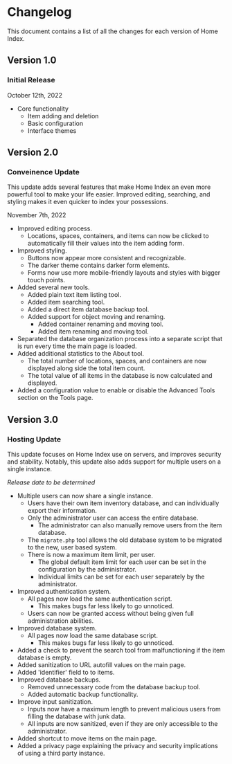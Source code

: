# Changelog

This document contains a list of all the changes for each version of Home Index.


## Version 1.0

### Initial Release

October 12th, 2022

- Core functionality
    - Item adding and deletion
    - Basic configuration
    - Interface themes


## Version 2.0

### Conveinence Update

This update adds several features that make Home Index an even more powerful tool to make your life easier. Improved editing, searching, and styling makes it even quicker to index your possessions.

November 7th, 2022

- Improved editing process.
    - Locations, spaces, containers, and items can now be clicked to automatically fill their values into the item adding form.
- Improved styling.
    - Buttons now appear more consistent and recognizable.
    - The darker theme contains darker form elements.
    - Forms now use more mobile-friendly layouts and styles with bigger touch points.
- Added several new tools.
    - Added plain text item listing tool.
    - Added item searching tool.
    - Added a direct item database backup tool.
    - Added support for object moving and renaming.
        - Added container renaming and moving tool.
        - Added item renaming and moving tool.
- Separated the database organization process into a separate script that is run every time the main page is loaded.
- Added additional statistics to the About tool.
    - The total number of locations, spaces, and containers are now displayed along side the total item count.
    - The total value of all items in the database is now calculated and displayed.
- Added a configuration value to enable or disable the Advanced Tools section on the Tools page.


## Version 3.0

### Hosting Update

This update focuses on Home Index use on servers, and improves security and stability. Notably, this update also adds support for multiple users on a single instance.

*Release date to be determined*

- Multiple users can now share a single instance.
    - Users have their own item inventory database, and can individually export their information.
    - Only the administrator user can access the entire database.
        - The administrator can also manually remove users from the item database.
    - The `migrate.php` tool allows the old database system to be migrated to the new, user based system.
    - There is now a maximum item limit, per user.
        - The global default item limit for each user can be set in the configuration by the administrator.
        - Individual limits can be set for each user separately by the administrator.
- Improved authentication system.
    - All pages now load the same authentication script.
        - This makes bugs far less likely to go unnoticed.
    - Users can now be granted access without being given full administration abilities.
- Improved database system.
    - All pages now load the same database script.
        - This makes bugs far less likely to go unnoticed.
- Added a check to prevent the search tool from malfunctioning if the item database is empty.
- Added sanitization to URL autofill values on the main page.
- Added 'identifier' field to to items.
- Improved database backups.
    - Removed unnecessary code from the database backup tool.
    - Added automatic backup functionality.
- Improve input sanitization.
    - Inputs now have a maximum length to prevent malicious users from filling the database with junk data.
    - All inputs are now sanitized, even if they are only accessible to the administrator.
- Added shortcut to move items on the main page.
- Added a privacy page explaining the privacy and security implications of using a third party instance.

